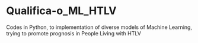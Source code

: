# Qualifica-o_ML_HTLV
Codes in Python, to implementation of diverse models of Machine Learning, trying to promote prognosis in People Living with HTLV
